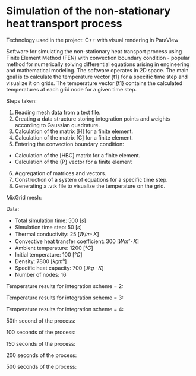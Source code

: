 # Simulation of the non-stationary heat transport process

Technology used in the project: C++ with visual rendering in ParaView

Software for simulating the non-stationary heat transport process using Finite Element Method (FEN) with convection boundary condition - popular method for numerically solving differential equations arising in engineering and mathematical modeling. The software operates in 2D space. The main goal is to calculate the temperature vector {t1} for a specific time step and visualize it on grids. The temperature vector {t1} contains the calculated temperatures at each grid node for a given time step.

Steps taken:
1. Reading mesh data from a text file.
2. Creating a data structure storing integration points and weights according to Gaussian quadrature.
3. Calculation of the matrix [H] for a finite element.
4. Calculation of the matrix [C] for a finite element.
5. Entering the convection boundary condition:
- Calculation of the [HBC] matrix for a finite element.
- Calculation of the {P} vector for a finite element
6. Aggregation of matrices and vectors.
7. Construction of a system of equations for a specific time step.
8. Generating a .vtk file to visualize the temperature on the grid.

MixGrid mesh:

Data:
- Total simulation time: 500 [𝑠]
- Simulation time step: 50 [𝑠]
- Thermal conductivity: 25 [𝑊/𝑚ꞏ 𝐾]
- Convective heat transfer coefficient: 300 [𝑊𝑚²ꞏ 𝐾]
- Ambient temperature: 1200 [°𝐶]
- Initial temperature: 100 [°𝐶]
- Density: 7800 [𝑘𝑔𝑚³]
- Specific heat capacity: 700 [𝐽𝑘𝑔 · 𝐾]
- Number of nodes: 16

Temperature results for integration scheme = 2:

Temperature results for integration scheme = 3:

Temperature results for integration scheme = 4:

50th second of the process:

100 seconds of the process:

150 seconds of the process:

200 seconds of the process:

500 seconds of the process:
